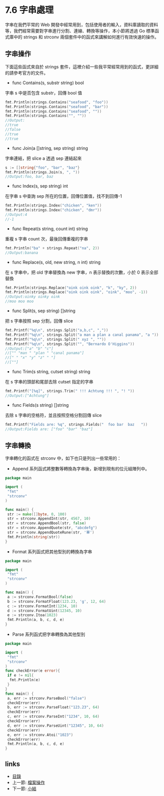 # 7.6 字串處理

字串在我們平常的 Web 開發中經常用到，包括使用者的輸入，資料庫讀取的資料等，我們經常需要對字串進行分割、連線、轉換等操作，本小節將透過 Go 標準函式庫中的 strings 和 strconv 兩個套件中的函式來講解如何進行有效快速的操作。

## 字串操作

下面這些函式來自於 strings 套件，這裡介紹一些我平常經常用到的函式，更詳細的請參考官方的文件。

- func Contains(s, substr string) bool

 字串 s 中是否包含 substr，回傳 bool 值

```Go
fmt.Println(strings.Contains("seafood", "foo"))
fmt.Println(strings.Contains("seafood", "bar"))
fmt.Println(strings.Contains("seafood", ""))
fmt.Println(strings.Contains("", ""))
//Output:
//true
//false
//true
//true

```

- func Join(a []string, sep string) string

 字串連結，把 slice a 透過 sep 連結起來

```Go
s := []string{"foo", "bar", "baz"}
fmt.Println(strings.Join(s, ", "))
//Output:foo, bar, baz
```

- func Index(s, sep string) int

 在字串 s 中查詢 sep 所在的位置，回傳位置值，找不到回傳-1

```Go
fmt.Println(strings.Index("chicken", "ken"))
fmt.Println(strings.Index("chicken", "dmr"))
//Output:4
//-1
```

- func Repeat(s string, count int) string

 重複 s 字串 count 次，最後回傳重複的字串

```Go
fmt.Println("ba" + strings.Repeat("na", 2))
//Output:banana
```

- func Replace(s, old, new string, n int) string

 在 s 字串中，把 old 字串替換為 new 字串，n 表示替換的次數，小於 0 表示全部替換

```Go
fmt.Println(strings.Replace("oink oink oink", "k", "ky", 2))
fmt.Println(strings.Replace("oink oink oink", "oink", "moo", -1))
//Output:oinky oinky oink
//moo moo moo
```

- func Split(s, sep string) []string

 把 s 字串按照 sep 分割，回傳 slice

```Go
fmt.Printf("%q\n", strings.Split("a,b,c", ","))
fmt.Printf("%q\n", strings.Split("a man a plan a canal panama", "a "))
fmt.Printf("%q\n", strings.Split(" xyz ", ""))
fmt.Printf("%q\n", strings.Split("", "Bernardo O'Higgins"))
//Output:["a" "b" "c"]
//["" "man " "plan " "canal panama"]
//[" " "x" "y" "z" " "]
//[""]
```

- func Trim(s string, cutset string) string

 在 s 字串的頭部和尾部去除 cutset 指定的字串

```Go
fmt.Printf("[%q]", strings.Trim(" !!! Achtung !!! ", "! "))
//Output:["Achtung"]
```

- func Fields(s string) []string

 去除 s 字串的空格符，並且按照空格分割回傳 slice

```Go
fmt.Printf("Fields are: %q", strings.Fields("  foo bar  baz   "))
//Output:Fields are: ["foo" "bar" "baz"]
```

## 字串轉換

字串轉化的函式在 strconv 中，如下也只是列出一些常用的：

- Append 系列函式將整數等轉換為字串後，新增到現有的位元組陣列中。

```Go
package main

import (
 "fmt"
 "strconv"
)

func main() {
 str := make([]byte, 0, 100)
 str = strconv.AppendInt(str, 4567, 10)
 str = strconv.AppendBool(str, false)
 str = strconv.AppendQuote(str, "abcdefg")
 str = strconv.AppendQuoteRune(str, '單')
 fmt.Println(string(str))
}
```

- Format 系列函式把其他型別的轉換為字串

```Go
package main

import (
 "fmt"
 "strconv"
)

func main() {
 a := strconv.FormatBool(false)
 b := strconv.FormatFloat(123.23, 'g', 12, 64)
 c := strconv.FormatInt(1234, 10)
 d := strconv.FormatUint(12345, 10)
 e := strconv.Itoa(1023)
 fmt.Println(a, b, c, d, e)
}

```

- Parse 系列函式把字串轉換為其他型別

```Go
package main

import (
 "fmt"
 "strconv"
)
func checkError(e error){
 if e != nil{
  fmt.Println(e)
 }
}
func main() {
 a, err := strconv.ParseBool("false")
 checkError(err)
 b, err := strconv.ParseFloat("123.23", 64)
 checkError(err)
 c, err := strconv.ParseInt("1234", 10, 64)
 checkError(err)
 d, err := strconv.ParseUint("12345", 10, 64)
 checkError(err)
 e, err := strconv.Atoi("1023")
 checkError(err)
 fmt.Println(a, b, c, d, e)
}

```

## links

* [目錄](preface.md)
* 上一節: [檔案操作](07.5.md)
* 下一節: [小結](07.7.md)
